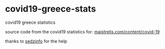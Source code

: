# covid19-greece-stats
covid19 greece statistics



source code from the covid19 statistics for:
[maistrelis.com/content/covid-19](http://maistrelis.com/content/covid-19)


thanks to [sedzinfo](https://github.com/sedzinfo) for the help



